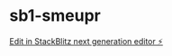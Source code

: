 # sb1-smeupr

[Edit in StackBlitz next generation editor ⚡️](https://stackblitz.com/~/github.com/JIeJaitt/sb1-smeupr)